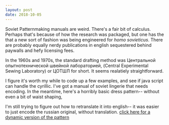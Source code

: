 ```yaml
---
layout: post
date: 2018-10-05
---
```


Soviet Patternmaking manuals are weird. There's a fair bit of calculus. Perhaps that's because of how the research was packaged,
but one has the that a new sort of fashion was being engineered for _homo sovieticus_. There are probably equally nerdy publications in 
english sequestered behind paywalls and hefy licensing fees.

In the 1960s and 1970s, the standard drafting method was Центральной опытнотехнической швейной лабораторией, (Central Experimental Sewing Laboratory)
or ЦОТШЛ for short. It seems realatiely straightforward.

I figure it's worth my while to code up a few examples, and see if java script can handle the cyrillic. I've got a manual of soviet lingerie that needs encoding. In the meantime, here's a horribly basic dress pattern-- without even a bit of waist shaping,

I'm still trying to figure out how to retranslate it into english-- it was easier to just encode the russian original, without translation. 
[click here for a dynamic version of the pattern](/patterns/CESL/dress.html)




